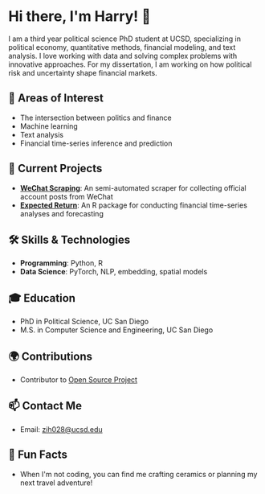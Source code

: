 # Hi there, I'm Harry! 👋
I am a third year political science PhD student at UCSD, specializing in political economy, quantitative methods, financial modeling, and text analysis. I love working with data and solving complex problems with innovative approaches. For my dissertation, I am working on how political risk and uncertainty shape financial markets.

## 🌱 Areas of Interest
- The intersection between politics and finance
- Machine learning
- Text analysis
- Financial time-series inference and prediction

## 🚀 Current Projects
- **[WeChat Scraping](https://github.com/harryziyuhe/wechat_scraping)**: An semi-automated scraper for collecting official account posts from WeChat
- **[Expected Return](https://github.com/JustinMShea/ExpectedReturns)**: An R package for conducting financial time-series analyses and forecasting

## 🛠️ Skills & Technologies
- **Programming**: Python, R
- **Data Science**: PyTorch, NLP, embedding, spatial models

## 🎓 Education
- PhD in Political Science, UC San Diego
- M.S. in Computer Science and Engineering, UC San Diego

## 🌍 Contributions
- Contributor to [Open Source Project](link)

## 📫 Contact Me
- Email: [zih028@ucsd.edu](mailto:zih028@ucsd.edu)

## 🎉 Fun Facts
- When I'm not coding, you can find me crafting ceramics or planning my next travel adventure!
